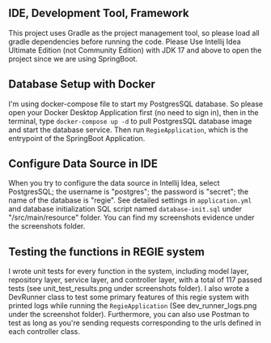 ## IDE, Development Tool, Framework

This project uses Gradle as the project management tool, so please load all gradle dependencies before running the code.
Please Use Intellij Idea Ultimate Edition (not Community Edition) with JDK 17 and above to open the project since we are
using SpringBoot. 

## Database Setup with Docker

I'm using docker-compose file to start my PostgresSQL database. So please open your Docker Desktop Application first 
(no need to sign in), then in the terminal, type `docker-compose up -d` to pull PostgresSQL database image and start the 
database service. Then run `RegieApplication`, which is the entrypoint of the SpringBoot Application. 

## Configure Data Source in IDE

When you try to configure the data source in Intellij Idea, select PostgresSQL; the username is "postgres"; the password 
is "secret"; the name of the database is "regie". See detailed settings in `application.yml` and database initialization 
SQL script named `database-init.sql` under "/src/main/resource" folder. You can find my screenshots evidence under the
screenshots folder.

## Testing the functions in REGIE system

I wrote unit tests for every function in the system, including model layer, repository layer, service layer, and controller
layer, with a total of 117 passed tests (see unit_test_results.png under screenshots folder). I also wrote a DevRunner
class to test some primary features of this regie system with printed logs while running the `RegieApplication` (See 
dev_runner_logs.png under the screenshot folder). Furthermore, you can also use Postman to test as long as you're sending 
requests corresponding to the urls defined in each controller class.
